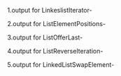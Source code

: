 1.output for LinkeslistIterator-

2.output for ListElementPositions-

3.output for ListOfferLast-

4.output for ListReverseIteration-

5.output for LinkedListSwapElement-

